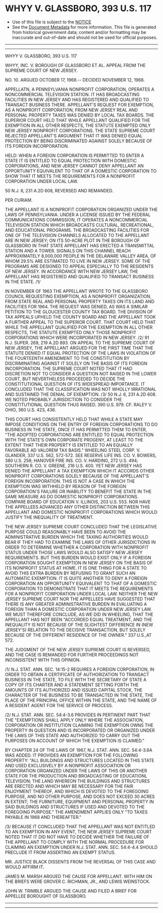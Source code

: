 ---
---

# WHYY V. GLASSBORO, 393 U.S. 117

* Use of this file is subject to the [NOTICE](https://github.com/publicdocs/notice/blob/master/NOTICE)
* See the [Document Metadata](../../../) for more information.
  This file is generated from historical government data; content and/or formatting may be inaccurate and out-of-date and should not be used for official purposes.

----------
----------

WHYY V. GLASSBORO, 393 U.S. 117

WHYY, INC. V. BOROUGH OF GLASSBORO ET AL. APPEAL FROM THE SUPREME COURT OF NEW JERSEY.

NO. 10.  ARGUED OCTOBER 17, 1968.-- DECIDED NOVEMBER 12, 1968.

APPELLATN, A PENNSYLVANIA NONPROFIT CORPORATION, OPERATES A NONCOMMERCIAL TELEVISION STATION.  IT HAS BROADCASTING FACILITIES IN NEW JERSEY AND HAS REGISTERED AND QUALIFIED TO TRANSACT BUSINESS THERE.  APPELLANT'S REQUEST FOR EXEMPTION, AS A NONPROFIT CORPORATION, FROM NEW JERSEY REAL AND PERSONAL PROPERTY TAXES WAS DENIED BY LOCAL TAX BOARDS.  THE SUPERIOR COURT HELD THAT WHILE APPELLANT QUALIFIED FOR THE EXEMPTION IN ALL OTHER RESPECTS, THE STATUTE EXEMPTED ONLY NEW JERSEY NONPROFIT CORPORATIONS.  THE STATE SUPREME COURT REJECTED APPELLANT'S ARGUMENT THAT IT WAS DENIED EQUAL PROTECTION BY BEING DISCRIMINATED AGAINST SOLELY BECAUSE OF ITS FOREIGN INCORPORATION.

HELD:  WHEN A FOREIGN CORPORATION IS PERMITTED TO ENTER A STATE IT IS ENTITLED TO EQUAL PROTECTION WITH DOMESTIC CORPORATIONS, AND NEW JERSEY CANNOT DENY APPELLANT AN OPPORTUNITY EQUIVALENT TO THAT OF A DOMESTIC CORPORATION TO SHOW THAT IT MEETS THE REQUIREMENTS FOR A NONPROFIT CORPORATION UNDER LOCAL LAW.

50 N.J. 6, 231 A.2D 608, REVERSED AND REMANDED.

PER CURIAM.

THE APPELLANT IS A NONPROFIT CORPORATION ORGANIZED UNDER THE LAWS OF PENNSYLVANIA.  UNDER A LICENSE ISSUED BY THE FEDERAL COMMUNICATIONS COMMISSION, IT OPERATES A NONCOMMERCIAL TELEVISION STATION WHICH BROADCASTS CULTURAL, RECREATIONAL, AND EDUCATIONAL PROGRAMS.  THE BROADCASTING FACILITIES FOR ONE OF THE TELEVISION CHANNELS ALLOCATED TO THE APPELLANT ARE IN NEW JERSEY; ON ITS 50-ACRE PLOT IN THE BOROUGH OF GLASSBORO IN THAT STATE APPELLANT HAS ERECTED A TRANSMITTAL STATION AND A TOWER.  SIGNALS ON THIS CHANNEL REACH APPROXIMATELY 8,000,000 PEOPLE IN THE DELAWARE VALLEY AREA, OF WHOM 29.5% ARE ESTIMATED TO LIVE IN NEW JERSEY.  SOME OF THE PROGRAMS ARE DESIGNED TO APPEAL ESPECIALLY TO THE RESIDENTS OF NEW JERSEY.  IN ACCORDANCE WITH NEW JERSEY LAW, THE APPELLANT HAS REGISTERED AND QUALIFIED TO TRANSACT BUSINESS IN THE STATE.  /1/

IN NOVEMBER OF 1963 THE APPELLANT WROTE TO THE GLASSBORO COUNCIL REQUESTING EXEMPTION, AS A NONPROFIT ORGANIZATION, FROM STATE REAL AND PERSONAL PROPERTY TAXES ON ITS LAND AND FACILITIES FOR 1964.  THE REQUEST WAS DENIED, AS WAS A SIMILAR PETITION TO THE GLOUCESTER COUNTY TAX BOARD.  THE DIVISION OF TAX APPEALS UPHELD THE COUNTY BOARD AND THE APPELLANT TOOK A FURTHER APPEAL TO THE SUPERIOR COURT.  THAT COURT HELD THAT WHILE THE APPELLANT QUALIFIED FOR THE EXEMPTION IN ALL OTHER RESPECTS, THE STATUTE EXEMPTED ONLY THOSE NONPROFIT CORPORATIONS WHICH WERE INCORPORATED IN NEW JERSEY.  /2/  91 N.J. SUPER.  269, 219 A.2D 893.  ON APPEAL TO THE SUPREME COURT OF NEW JERSEY, THE APPELLANT ARGUED FOR THE FIRST TIME THAT THE STATUTE DENIED IT EQUAL PROTECTION OF THE LAWS IN VIOLATION OF THE FOURTEENTH AMENDMENT TO THE CONSTITUTION BY DISCRIMINATING AGAINST IT SOLELY ON THE BASIS OF ITS FOREIGN INCORPORATION.  THE SUPREME COURT NOTED THAT IT HAD DISCRETION NOT TO CONSIDER A QUESTION NOT RAISED IN THE LOWER COURT, BUT NEVERTHELESS PROCEEDED TO DECIDE THE CONSTITUTIONAL QUESTION OF ITS WIDESPREAD IMPORTANCE.  IT CONCLUDED THAT THE CLASSIFICATION WAS NOT WHOLLY IRRATIONAL AND SUSTAINED THE DENIAL OF EXEMPTION.  /3/  50 N.J. 6, 231 A.2D 608.  WE NOTED PROBABLY JURISDICTION TO CONSIDER THE CONSTITUTIONAL QUESTION THUS RAISED.  390 U.S. 979.  CF. RALEY V. OHIO, 360 U.S. 423, 436.

THIS COURT HAS CONSISTENTLY HELD THAT WHILE A STATE MAY IMPOSE CONDITIONS ON THE ENTRY OF FOREIGN CORPORATIONS TO DO BUSINESS IN THE STATE, ONCE IT HAS PERMITTED THEM TO ENTER, "THE ADOPTED CORPORATIONS ARE ENTITLED TO EQUAL PROTECTION WITH THE STATE'S OWN CORPORATE PROGENY, AT LEAST TO THE EXTENT THAT THEIR PROPERTY IS ENTITLED TO AN EQUALLY FAVORABLE AD VALOREM TAX BASIS."  WHEELING STEEL CORP. V. GLANDER, 337 U.S. 562, 572-572.  SEE RESERVE LIFE INS. CO. V. BOWERS, 380 U.S. 258; HANOVER FIRE INS. CO. V. HARDING, 272 U.S. 494; SOUTHERN R. CO. V. GREENE, 216 U.S. 400.  YET NEW JERSEY HAS DENIED THE APPELLANT A TAX EXEMPTION WHICH IT ACCORDS OTHER NONPROFIT CORPORATIONS SOLELY BECAUSE OF THE APPELLANT'S FOREIGN INCORPORATION.  THIS IS NOT A CASE IN WHICH THE EXEMPTION WAS WITHHELD BY REASON OF THE FOREIGN CORPORATION'S FAILURE OR INABILITY TO BENEFIT THE STATE IN THE SAME MEASURE AS DO DOMESTIC NONPROFIT CORPORATIONS.  COMPARE BOARD OF EDUCATION V. ILLINOIS, 203 U.S. 553.  NOR HAVE THE APPELLEES ADVANCED ANY OTHER DISTINCTION BETWEEN THIS APPELLANT AND DOMESTIC NONPROFIT CORPORATIONS WHICH WOULD JUSTIFY THE INEQUALITY OF TREATMENT.

THE NEW JERSEY SUPREME COURT CONCLUDED THAT THE LEGISLATIVE PURPOSE COULD REASONABLY HAVE BEEN TO AVOID THE ADMINISTRATIVE BURDEN WHICH THE TAXING AUTHORITIES WOULD BEAR IF THEY HAD TO EXAMINE THE LAWS OF OTHER JURISDICTIONS IN ORDER TO DETERMINE WHETHER A CORPORATION WITH NONPROFIT STATUS UNDER THOSE LAWS WOULD ALSO SATISFY NEW JERSEY REQUIREMENTS.  BUT THIS BURDEN WOULD EXIST ONLY IF A FOREIGN CORPORATION SOUGHT EXEMPTION IN NEW JERSEY ON THE BASIS OF ITS NONPROFIT STATUS AT HOME.  IT IS ONE THING FOR A STATE TO AVOID THIS EXTRA BURDEN BY REFUSING TO GRANT SUCH AN AUTOMATIC EXEMPTION.  IT IS QUITE ANOTHER TO DENY A FOREIGN CORPORATION AN OPPORTUNITY EQUIVALENT TO THAT OF A DOMESTIC CORPORATION TO DEMONSTRATE THAT IT MEETS THE REQUIREMENTS FOR A NONPROFIT CORPORATION UNDER LOCAL LAW.  NEITHER THE NEW JERSEY SUPREME COURT NOR THE APPELLEES HAVE SUGGESTED THAT THERE IS ANY GREATER ADMINISTRATIVE BURDEN IN EVALUATING A FOREIGN THAN A DOMESTIC CORPORATION UNDER NEW JERSEY LAW.  WE MUST THEREFORE CONCLUDE, AS WE DID IN WHEELING, THAT THE APPELLANT HAS NOT BEEN "ACCORDED EQUAL TREATMENT, AND THE INEQUALITY IS NOT BECAUSE OF THE SLIGHTEST DIFFERENCE IN (NEW JERSEY'S) RELATION TO THE DECISIVE TRANSACTION, BUT SOLELY BECAUSE OF THE DIFFERENT RESIDENCE OF THE OWNER."  337 U.S.,AT 572.

THE JUDGMENT OF THE NEW JERSEY SUPREME COURT IS REVERSED, AND THE CASE IS REMANDED FOR FURTHER PROCEEDINGS NOT INCONSISTENT WITH THIS OPINION.

/1/  N.J. STAT. ANN. SEC. 14:15-2 REQUIRES A FOREIGN CORPORATION, IN ORDER TO OBTAIN A CERTIFICATE OF AUTHORIZATION TO TRANSACT BUSINESS IN THE STATE, TO FILE WITH THE SECRETARY OF STATE A COPY OF ITS CHARTER AND A STATEMENT SETTING FORTH THE AMOUNTS OF ITS AUTHORIZED AND ISSUED CAPITAL STOCK, THE CHARACTER OF THE BUSINESS TO BE TRANSACTED IN THE STATE, THE PLACE OF THE PRINCIPAL OFFICE WITHIN THE STATE, AND THE NAME OF A RESIDENT AGENT FOR THE SERVICE OF PROCESS.

/2/  N.J. STAT. ANN. SEC. 54:4-3.6 PROVIDES IN PERTINENT PART THAT THE "EXEMPTIONS SHALL APPLY ONLY WHERE THE ASSOCIATION, CORPORATION OR INSTITUTION CLAIMING THE EXEMPTION OWNS THE PROPERTY IN QUESTION AND IS INCORPORATED OR ORGANIZED UNDER THE LAWS OF THIS STATE AND AUTHORIZED TO CARRY OUT THE PURPOSES ON ACCOUNT OF WHICH THE EXEMPTION IS CLAIMED."

BY CHAPTER 24 OF THE LAWS OF 1967, N.J. STAT. ANN. SEC. 54:4-3.6A WAS ADDED.  IT PROVIDES AN EXEMPTION FOR THE FOLLOWING PROPERTY:  "ALL BUILDINGS AND STRUCTURES LOCATED IN THIS STATE AND USED EXCLUSIVELY BY A NONPROFIT ASSOCIATION OR CORPORATION ORGANIZED UNDER THE LAWS OF THIS OR ANOTHER STATE FOR THE PRODUCTION AND BROADCASTING OF EDUCATIONL TELEVISION; THE LAND WHEREON THE BUILDINGS AND STRUCTURES ARE ERECTED AND WHICH MAY BE NECESSARY FOR THE FAIR ENJOYMENT THEREOF, AND WHICH IS DEVOTED TO THE FOREGOING PURPOSE, AND NO OTHER PURPOSE, AND DOES NOT EXCEED 30 ACRES IN EXTENT; THE FURNITURE, EQUIPMENT AND PERSONAL PROPERTY IN SAID BUILDINGS AND STRUCTURES IF USED AND DEVOTED TO THE FOREGOING PURPOSE."  THE AMENDMENT APPLIES ONLY "TO TAXES PAYABLE IN 1968 AND THEREAFTER."

/3/  BECAUSE IT CONCLUDED THAT THE APPELLANT WAS NOT ENTITLED TO AN EXEMPTION IN ANY EVENT, THE NEW JERSEY SUPREME COURT NOTED THAT IT DID NOT HAVE TO DECIDE WHETHER THE FAILURE OF THE APPELLANT TO COMPLY WITH THE NORMAL PROCEDURE FOR CLAIMING AN EXEMPTION UNDER N.J. STAT. ANN. SEC. 54:4-4.4 SHOULD PRECLUDE IT FROM ASSERTING AN EXEMPT STATUS.

MR. JUSTICE BLACK DISSENTS FROM THE REVERSAL OF THIS CASE AND WOULD AFFIRM IT.

JAMES M. MARSH ARGUED THE CAUSE FOR APPELLANT.  WITH HIM ON THE BRIEFS WERE GROVER C. RICHMAN, JR., AND LEWIS WEINSTOCK.

JOHN W. TRIMBLE ARGUED THE CAUSE AND FILED A BRIEF FOR APPELLEE BOROUGHT OF GLASSBORO.


----------
----------

